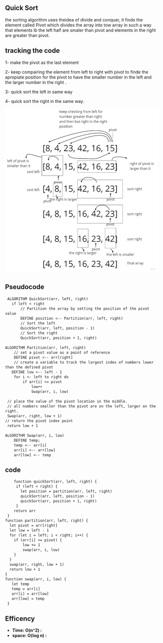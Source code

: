 ## Quick Sort

the sorting algorithm uses theidea of divide and conquer, it finds the element called Pivot which divides the array into tow array in such a way that elements ib the left half are smaler than pivot and elements in the right are greater than pivot.

## tracking the code 

1- make the pivot as the last element

2- keep compairing the element from left to right with pivot to finde the apropiate position for the pivot to have the smaller number in the left and the larger number in the right .

3- quick sort the left in same way

4- quick sort the right in the same way.



![quick sort](Quick-Sort.jpg)

  
  ## Pseudocode

     ALGORITHM QuickSort(arr, left, right)
       if left < right
           // Partition the array by setting the position of the pivot value
           DEFINE position <-- Partition(arr, left, right)
           // Sort the left
           QuickSort(arr, left, position - 1)
           // Sort the right
           QuickSort(arr, position + 1, right)

    ALGORITHM Partition(arr, left, right)
        // set a pivot value as a point of reference
        DEFINE pivot <-- arr[right]
        // create a variable to track the largest index of numbers lower than the defined pivot
       DEFINE low <-- left - 1
        for i <- left to right do
            if arr[i] <= pivot
                low++
                Swap(arr, i, low)

     // place the value of the pivot location in the middle.
     // all numbers smaller than the pivot are on the left, larger on the right.
     Swap(arr, right, low + 1)
    // return the pivot index point
     return low + 1

    ALGORITHM Swap(arr, i, low)
        DEFINE temp;
        temp <-- arr[i]
        arr[i] <-- arr[low]
        arr[low] <-- temp

## code

        function quickSort(arr, left, right) {
         if (left < right) {
           let position = partition(arr, left, right)
           quickSort(arr, left, position - 1)
           quickSort(arr, position + 1, right)
         }
        return arr
     }
    function partition(arr, left, right) {
      let pivot = arr[right]
      let low = left - 1
      for (let i = left; i < right; i++) {
        if (arr[i] <= pivot) {
            low += 1
            swap(arr, i, low)
        }
      }
      swap(arr, right, low + 1)
      return low + 1
    }
    function swap(arr, i, low) {
       let temp
       temp = arr[i]
       arr[i] = arr[low]
       arr[low] = temp   
     }


## Efficency
* **Time: O(n^2) :**
* **space: O(log n) :**